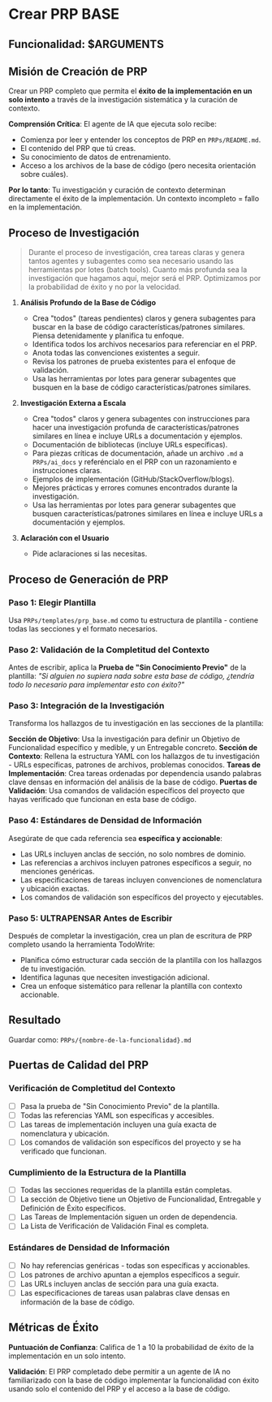 # Crear PRP BASE

## Funcionalidad: $ARGUMENTS

## Misión de Creación de PRP

Crear un PRP completo que permita el **éxito de la implementación en un solo intento** a través de la investigación sistemática y la curación de contexto.

**Comprensión Crítica**: El agente de IA que ejecuta solo recibe:

-   Comienza por leer y entender los conceptos de PRP en `PRPs/README.md`.
-   El contenido del PRP que tú creas.
-   Su conocimiento de datos de entrenamiento.
-   Acceso a los archivos de la base de código (pero necesita orientación sobre cuáles).

**Por lo tanto**: Tu investigación y curación de contexto determinan directamente el éxito de la implementación. Un contexto incompleto = fallo en la implementación.

## Proceso de Investigación

> Durante el proceso de investigación, crea tareas claras y genera tantos agentes y subagentes como sea necesario usando las herramientas por lotes (batch tools). Cuanto más profunda sea la investigación que hagamos aquí, mejor será el PRP. Optimizamos por la probabilidad de éxito y no por la velocidad.

1.  **Análisis Profundo de la Base de Código**
    -   Crea "todos" (tareas pendientes) claros y genera subagentes para buscar en la base de código características/patrones similares. Piensa detenidamente y planifica tu enfoque.
    -   Identifica todos los archivos necesarios para referenciar en el PRP.
    -   Anota todas las convenciones existentes a seguir.
    -   Revisa los patrones de prueba existentes para el enfoque de validación.
    -   Usa las herramientas por lotes para generar subagentes que busquen en la base de código características/patrones similares.

2.  **Investigación Externa a Escala**
    -   Crea "todos" claros y genera subagentes con instrucciones para hacer una investigación profunda de características/patrones similares en línea e incluye URLs a documentación y ejemplos.
    -   Documentación de bibliotecas (incluye URLs específicas).
    -   Para piezas críticas de documentación, añade un archivo `.md` a `PRPs/ai_docs` y referéncialo en el PRP con un razonamiento e instrucciones claras.
    -   Ejemplos de implementación (GitHub/StackOverflow/blogs).
    -   Mejores prácticas y errores comunes encontrados durante la investigación.
    -   Usa las herramientas por lotes para generar subagentes que busquen características/patrones similares en línea e incluye URLs a documentación y ejemplos.

3.  **Aclaración con el Usuario**
    -   Pide aclaraciones si las necesitas.

## Proceso de Generación de PRP

### Paso 1: Elegir Plantilla

Usa `PRPs/templates/prp_base.md` como tu estructura de plantilla - contiene todas las secciones y el formato necesarios.

### Paso 2: Validación de la Completitud del Contexto

Antes de escribir, aplica la **Prueba de "Sin Conocimiento Previo"** de la plantilla:
_"Si alguien no supiera nada sobre esta base de código, ¿tendría todo lo necesario para implementar esto con éxito?"_

### Paso 3: Integración de la Investigación

Transforma los hallazgos de tu investigación en las secciones de la plantilla:

**Sección de Objetivo**: Usa la investigación para definir un Objetivo de Funcionalidad específico y medible, y un Entregable concreto.
**Sección de Contexto**: Rellena la estructura YAML con los hallazgos de tu investigación - URLs específicas, patrones de archivos, problemas conocidos.
**Tareas de Implementación**: Crea tareas ordenadas por dependencia usando palabras clave densas en información del análisis de la base de código.
**Puertas de Validación**: Usa comandos de validación específicos del proyecto que hayas verificado que funcionan en esta base de código.

### Paso 4: Estándares de Densidad de Información

Asegúrate de que cada referencia sea **específica y accionable**:

-   Las URLs incluyen anclas de sección, no solo nombres de dominio.
-   Las referencias a archivos incluyen patrones específicos a seguir, no menciones genéricas.
-   Las especificaciones de tareas incluyen convenciones de nomenclatura y ubicación exactas.
-   Los comandos de validación son específicos del proyecto y ejecutables.

### Paso 5: ULTRAPENSAR Antes de Escribir

Después de completar la investigación, crea un plan de escritura de PRP completo usando la herramienta TodoWrite:

-   Planifica cómo estructurar cada sección de la plantilla con los hallazgos de tu investigación.
-   Identifica lagunas que necesiten investigación adicional.
-   Crea un enfoque sistemático para rellenar la plantilla con contexto accionable.

## Resultado

Guardar como: `PRPs/{nombre-de-la-funcionalidad}.md`

## Puertas de Calidad del PRP

### Verificación de Completitud del Contexto

-   [ ] Pasa la prueba de "Sin Conocimiento Previo" de la plantilla.
-   [ ] Todas las referencias YAML son específicas y accesibles.
-   [ ] Las tareas de implementación incluyen una guía exacta de nomenclatura y ubicación.
-   [ ] Los comandos de validación son específicos del proyecto y se ha verificado que funcionan.

### Cumplimiento de la Estructura de la Plantilla

-   [ ] Todas las secciones requeridas de la plantilla están completas.
-   [ ] La sección de Objetivo tiene un Objetivo de Funcionalidad, Entregable y Definición de Éxito específicos.
-   [ ] Las Tareas de Implementación siguen un orden de dependencia.
-   [ ] La Lista de Verificación de Validación Final es completa.

### Estándares de Densidad de Información

-   [ ] No hay referencias genéricas - todas son específicas y accionables.
-   [ ] Los patrones de archivo apuntan a ejemplos específicos a seguir.
-   [ ] Las URLs incluyen anclas de sección para una guía exacta.
-   [ ] Las especificaciones de tareas usan palabras clave densas en información de la base de código.

## Métricas de Éxito

**Puntuación de Confianza**: Califica de 1 a 10 la probabilidad de éxito de la implementación en un solo intento.

**Validación**: El PRP completado debe permitir a un agente de IA no familiarizado con la base de código implementar la funcionalidad con éxito usando solo el contenido del PRP y el acceso a la base de código.